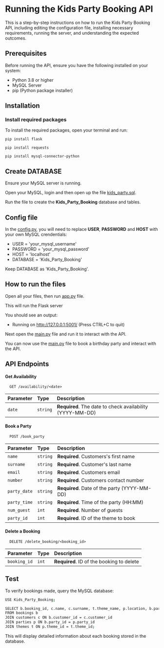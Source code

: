 
# Running the Kids Party Booking API

This is a step-by-step instructions on how to run the Kids Party Booking API, including editing the configuration file, installing necessary requirements, running the server, and understanding the expected outcomes.

## Prerequisites

Before running the API, ensure you have the following installed on your system:
- Python 3.8 or higher
- MySQL Server
- pip (Python package installer)


## Installation

### Install required packages


To install the required packages, open your terminal and run:

`pip install flask`

`pip install requests`

`pip install mysql-connector-python`


## Create DATABASE

Ensure your MySQL server is running.

Open your MySQL, login and then open up the file [kids_party.sql](kids_party.sql).

Run the file to create the **Kids_Party_Booking** database and tables.

## Config file 

In the [config.py](config.py), you will need to replace **USER**, **PASSWORD** and **HOST** with your own MySQL crendentials:

- USER = 'your_mysql_username'  
- PASSWORD = 'your_mysql_password'
- HOST = 'localhost'
- DATABASE = 'Kids_Party_Booking'

Keep DATABASE as 'Kids_Party_Booking'.


## How to run the files

Open all your files, then run [app.py](app.py) file.

This will run the Flask server

You should see an output:
* Running on http://127.0.0.1:5001/ (Press CTRL+C to quit)


Next open the [main.py](main.py) file and run it to interact with the API.

You can now use the [main.py](main.py) file to book a birthday party and interact with the API.



## API Endpoints

#### Get Availability

```http
  GET /availability/<date>
```

| Parameter | Type     | Description                |
| :-------- | :------- | :------------------------- |
| `date`    | `string` | **Required**. The date to check availability (YYYY-MM-DD) |



#### Book a Party

```http
  POST /book_party
```

| Parameter | Type     | Description                |
| :-------- | :------- | :------------------------- |
| `name`    | `string` | **Required**. Customers's first name |
| `surname` | `string` | **Required**. Customer's last name |
| `email` | `string` | **Required**. Customers email |
| `number` | `string` | **Required**. Customers contact number |
| `party_date` | `string` | **Required**. Date of the party (YYYY-MM-DD) |
| `party_time` | `string` | **Required**. Time of the party (HH:MM) |
| `num_guest` | `int` | **Required**. Number of guests |
| `party_id` | `int` | **Required**. ID of the theme to book |


#### Delete a Booking

```http
  DELETE /delete_booking/<booking_id>

```

| Parameter | Type     | Description                |
| :-------- | :------- | :------------------------- |
| `booking_id`    | `int` | **Required**. ID of the booking to delete |

## Test

To verify bookings made, query the MySQL database:




```bash
USE Kids_Party_Booking;

SELECT b.booking_id, c.name, c.surname, t.theme_name, p.location, b.party_date, b.party_time, b.num_guests, b.booking_date
FROM bookings b
JOIN customers c ON b.customer_id = c.customer_id
JOIN parties p ON b.party_id = p.party_id
JOIN themes t ON p.theme_id = t.theme_id;
```
This will display detailed information about each booking stored in the database.